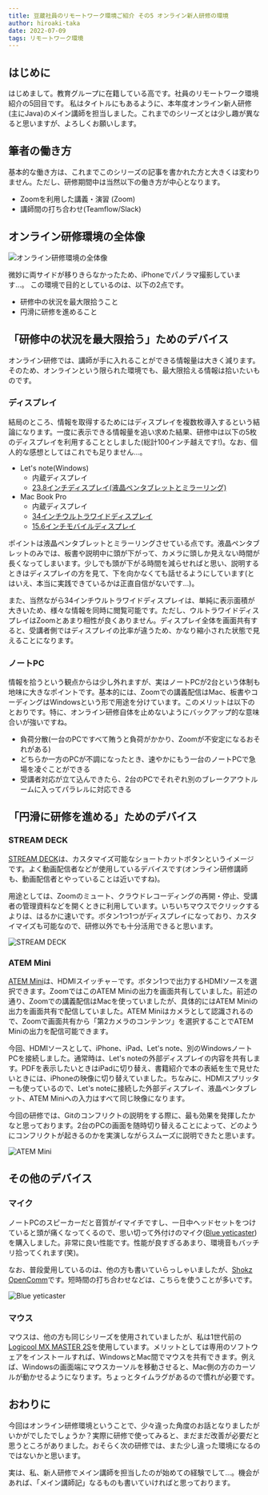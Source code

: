 ```yaml
---
title: 豆蔵社員のリモートワーク環境ご紹介 その5 オンライン新人研修の環境
author: hiroaki-taka
date: 2022-07-09
tags: リモートワーク環境
---
```


## はじめに

はじめまして。教育グループに在籍している高です。社員のリモートワーク環境紹介の5回目です。
私はタイトルにもあるように、本年度オンライン新人研修(主にJava)のメイン講師を担当しました。これまでのシリーズとは少し趣が異なると思いますが、よろしくお願いします。

## 筆者の働き方

基本的な働き方は、これまでこのシリーズの記事を書かれた方と大きくは変わりません。ただし、研修期間中は当然以下の働き方が中心となります。

- Zoomを利用した講義・演習 (Zoom)
- 講師間の打ち合わせ(Teamflow/Slack)


## オンライン研修環境の全体像

![オンライン研修環境の全体像](/img/blogs/2022/0709_remote-env005-1.jpg)

微妙に両サイドが移りきらなかったため、iPhoneでパノラマ撮影しています…。
この環境で目的としているのは、以下の2点です。

- 研修中の状況を最大限拾うこと
- 円滑に研修を進めること 

## 「研修中の状況を最大限拾う」ためのデバイス

オンライン研修では、講師が手に入れることができる情報量は大きく減ります。そのため、オンラインという限られた環境でも、最大限拾える情報は拾いたいものです。

### ディスプレイ

結局のところ、情報を取得するためにはディスプレイを複数枚導入するという結論になります。一度に表示できる情報量を追い求めた結果、研修中は以下の5枚のディスプレイを利用することとしました(総計100インチ越えです!)。なお、個人的な感想としてはこれでも足りません…。

- Let's note(Windows)
    - 内蔵ディスプレイ
    - [23.8インチディスプレイ(液晶ペンタブレットとミラーリング)](https://www.lg.com/jp/monitor/lg-24ML600S-W)
- Mac Book Pro 
    - 内蔵ディスプレイ
    - [34インチウルトラワイドディスプレイ](https://www.lg.com/jp/monitor/lg-34WL750-B)
    - [15.6インチモバイルディスプレイ](https://www.eviciv.com/collections/frontpage/products/eviciv-%E3%83%A2%E3%83%90%E3%82%A4%E3%83%AB%E3%83%87%E3%82%A3%E3%82%B9%E3%83%97%E3%83%AC%E3%82%A4-15-6%E3%82%A4%E3%83%B3%E3%83%81-%E3%82%B2%E3%83%BC%E3%83%A0%E3%83%A2%E3%83%8B%E3%82%BF%E3%83%BC-ips%E6%B6%B2%E6%99%B6)

ポイントは液晶ペンタブレットとミラーリングさせている点です。液晶ペンタブレットのみでは、板書や説明中に頭が下がって、カメラに頭しか見えない時間が長くなってしまいます。少しでも頭が下がる時間を減らせればと思い、説明するときはディスプレイの方を見て、下を向かなくても話せるようにしています(とはいえ、本当に実践できているかは正直自信がないです…)。

また、当然ながら34インチウルトラワイドディスプレイは、単純に表示面積が大きいため、様々な情報を同時に閲覧可能です。ただし、ウルトラワイドディスプレイはZoomとあまり相性が良くありません。ディスプレイ全体を画面共有すると、受講者側ではディスプレイの比率が違うため、かなり縮小された状態で見えることになります。

### ノートPC

情報を拾うという観点からは少し外れますが、実はノートPCが2台という体制も地味に大きなポイントです。基本的には、Zoomでの講義配信はMac、板書やコーディングはWindowsという形で用途を分けています。このメリットは以下のとおりです。特に、オンライン研修自体を止めないようにバックアップ的な意味合いが強いですね。

- 負荷分散(一台のPCですべて賄うと負荷がかかり、Zoomが不安定になるおそれがある)
- どちらか一方のPCが不調になったとき、速やかにもう一台のノートPCで急場を凌ぐことができる
- 受講者対応が立て込んできたら、2台のPCでそれぞれ別のブレークアウトルームに入ってパラレルに対応できる


## 「円滑に研修を進める」ためのデバイス

### STREAM DECK

[STREAM DECK](https://www.elgato.com/ja/stream-deck)は、カスタマイズ可能なショートカットボタンというイメージです。よく動画配信者などが使用しているデバイスです(オンライン研修講師も、動画配信者とやっていることは近いですね)。

用途としては、Zoomのミュート、クラウドレコーディングの再開・停止、受講者の管理資料などを開くときに利用しています。いちいちマウスでクリックするよりは、はるかに速いです。ボタン1つ1つがディスプレイになっており、カスタイマイズも可能なので、研修以外でも十分活用できると思います。

![STREAM DECK](/img/blogs/2022/0709_remote-env005-2.jpg)

### ATEM Mini

[ATEM Mini](https://www.blackmagicdesign.com/jp/products/atemmini)は、HDMIスイッチャ－です。ボタン1つで出力するHDMIソースを選択できます。ZoomではこのATEM Miniの出力を画面共有していました。前述の通り、Zoomでの講義配信はMacを使っていましたが、具体的にはATEM Miniの出力を画面共有で配信していました。ATEM Miniはカメラとして認識されるので、Zoomで画面共有から「第2カメラのコンテンツ」を選択することでATEM Miniの出力を配信可能できます。

今回、HDMIソースとして、iPhone、iPad、Let's note、別のWindowsノートPCを接続しました。通常時は、Let's noteの外部ディスプレイの内容を共有します。PDFを表示したいときはiPadに切り替え、書籍紹介で本の表紙を生で見せたいときには、iPhoneの映像に切り替えていました。ちなみに、HDMIスプリッターも使っているので、Let's noteに接続した外部ディスプレイ、液晶ペンタブレット、ATEM Miniへの入力はすべて同じ映像になります。

今回の研修では、Gitのコンフリクトの説明をする際に、最も効果を発揮したかなと思っております。2台のPCの画面を随時切り替えることによって、どのようにコンフリクトが起きるのかを実演しながらスムーズに説明できたと思います。

![ATEM Mini](/img/blogs/2022/0709_remote-env005-3.jpg)

## その他のデバイス

### マイク

ノートPCのスピーカーだと音質がイマイチですし、一日中ヘッドセットをつけていると頭が痛くなってくるので、思い切って外付けのマイク([Blue yeticaster](https://www.bluemic.com/ja-jp/products/yeticaster/))を購入しました。非常に良い性能です。性能が良すぎるあまり、環境音もバッチリ拾ってくれます(笑)。

なお、普段愛用しているのは、他の方も書いていらっしゃいましたが、[Shokz OpenComm](https://jp.shokz.com/products/bone-conduction-headphone-opencomm)です。短時間の打ち合わせなどは、こちらを使うことが多いです。


![Blue yeticaster](/img/blogs/2022/0709_remote-env005-4.jpg)

### マウス

マウスは、他の方も同じシリーズを使用されていましたが、私は1世代前の[Logicool MX MASTER 2S](https://www.amazon.co.jp/dp/B08K8PH9G3)を使用しています。メリットとしては専用のソフトウェアをインストールすれば、WindowsとMac間でマウスを共有できます。例えば、Windowsの画面端にマウスカーソルを移動させると、Mac側の方のカーソルが動かせるようになります。ちょっとタイムラグがあるので慣れが必要です。

## おわりに

今回はオンライン研修環境ということで、少々違った角度のお話となりましたがいかがでしたでしょうか？実際に研修で使ってみると、まだまだ改善が必要だと思うところがありました。おそらく次の研修では、また少し違った環境になるのではないかと思います。

実は、私、新人研修でメイン講師を担当したのが始めての経験でして…。機会があれば、「メイン講師記」なるものも書いていければと思っております。